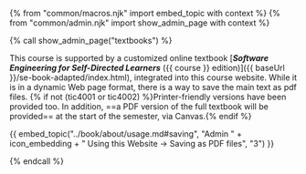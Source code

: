 {% from "common/macros.njk" import embed_topic with context %}
{% from "common/admin.njk" import show_admin_page with context %}

{% call show_admin_page("textbooks") %}
<div id="main">

This course is supported by a customized online textbook [**_Software Engineering for Self-Directed Learners_** ({{ course }} edition)]({{ baseUrl }}/se-book-adapted/index.html), integrated into this course website. While it is in a dynamic Web page format, there is a way to save the main text as pdf files. {% if not (tic4001 or tic4002) %}Printer-friendly versions have been provided too. In addition, ==a PDF version of the full textbook will be provided== at the start of the semester, via Canvas.{% endif %}

{{ embed_topic("../book/about/usage.md#saving", "Admin " + icon_embedding + " Using this Website → Saving as PDF files", "3") }}

</div>

{% endcall %}
